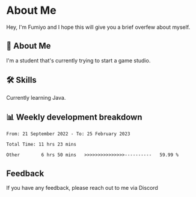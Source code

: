
# About Me

Hey, I'm Fumiyo and I hope this will give you a brief overfew about myself.


## 🚀 About Me
I'm a student that's currently trying to start a game studio.


## 🛠 Skills

Currently learning Java.


## 📊 Weekly development breakdown
<!--START_SECTION:waka-->

```text
From: 21 September 2022 - To: 25 February 2023

Total Time: 11 hrs 23 mins

Other        6 hrs 50 mins   >>>>>>>>>>>>>>>----------   59.99 %
```

<!--END_SECTION:waka-->


## Feedback

If you have any feedback, please reach out to me via Discord
